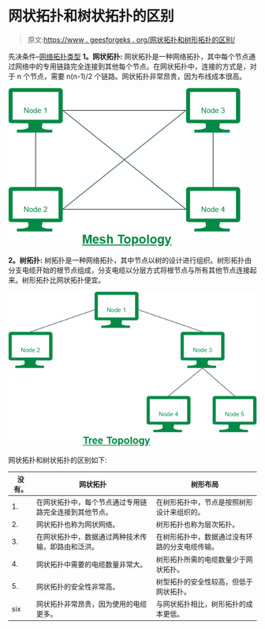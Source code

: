 # 网状拓扑和树状拓扑的区别

> 原文:[https://www . geesforgeks . org/网状拓扑和树形拓扑的区别/](https://www.geeksforgeeks.org/difference-between-mesh-topology-and-tree-topology/)

先决条件–[网络拓扑类型](https://www.geeksforgeeks.org/types-of-network-topology/)
**1。网状拓扑:**
网状拓扑是一种网络拓扑，其中每个节点通过网络中的专用链路完全连接到其他每个节点。在网状拓扑中，连接的方式是，对于 n 个节点，需要 n(n-1)/2 个链路。网状拓扑非常昂贵，因为布线成本很高。

![](img/0c0c4bf05a1bd43e3eb01ff879354fda.png)

**2。树拓扑:**
树拓扑是一种网络拓扑，其中节点以树的设计进行组织。树形拓扑由分支电缆开始的根节点组成，分支电缆以分层方式将根节点与所有其他节点连接起来。树形拓扑比网状拓扑便宜。

![](img/845def9c01bd061851da7f7085dafadd.png)

网状拓扑和树状拓扑的区别如下:

<center>

| 没有。 | 网状拓扑 | 树形布局 |
| --- | --- | --- |
| 1. | 在网状拓扑中，每个节点通过专用链路完全连接到其他节点。 | 在树形拓扑中，节点是按照树形设计来组织的。 |
| 2. | 网状拓扑也称为网状网络。 | 树形拓扑也称为层次拓扑。 |
| 3. | 在网状拓扑中，数据通过两种技术传输，即路由和泛洪。 | 在树形拓扑中，数据通过没有环路的分支电缆传输。 |
| 4. | 网状拓扑中需要的电缆数量非常大。 | 树形拓扑所需的电缆数量少于网状拓扑。 |
| 5. | 网状拓扑的安全性非常高。 | 树型拓扑的安全性较高，但低于网状拓扑。 |
| six | 网状拓扑非常昂贵，因为使用的电缆更多。 | 与网状拓扑相比，树形拓扑的成本更低。 |

</center>